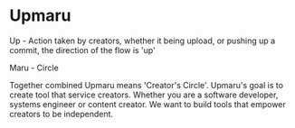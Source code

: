 # Upmaru

Up - Action taken by creators, whether it being upload, or pushing up a commit, the direction of the flow is 'up'

Maru - Circle

Together combined Upmaru means 'Creator's Circle'. Upmaru's goal is to create tool that service creators. Whether you are a software developer, systems engineer or content creator. We want to build tools that empower creators to be independent.
